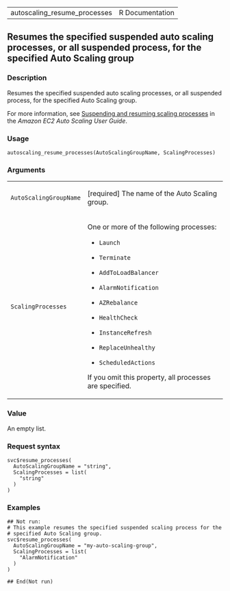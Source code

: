 <table style="width: 100%;">
<tbody>
<tr class="odd">
<td>autoscaling_resume_processes</td>
<td style="text-align: right;">R Documentation</td>
</tr>
</tbody>
</table>

## Resumes the specified suspended auto scaling processes, or all suspended process, for the specified Auto Scaling group

### Description

Resumes the specified suspended auto scaling processes, or all suspended
process, for the specified Auto Scaling group.

For more information, see [Suspending and resuming scaling
processes](https://docs.aws.amazon.com/autoscaling/ec2/userguide/as-suspend-resume-processes.html)
in the *Amazon EC2 Auto Scaling User Guide*.

### Usage

    autoscaling_resume_processes(AutoScalingGroupName, ScalingProcesses)

### Arguments

<table>
<colgroup>
<col style="width: 35%" />
<col style="width: 65%" />
</colgroup>
<tbody>
<tr class="odd">
<td><code
id="autoscaling_resume_processes_:_AutoScalingGroupName">AutoScalingGroupName</code></td>
<td><p>[required] The name of the Auto Scaling group.</p></td>
</tr>
<tr class="even">
<td><code
id="autoscaling_resume_processes_:_ScalingProcesses">ScalingProcesses</code></td>
<td><p>One or more of the following processes:</p>
<ul>
<li><p><code>Launch</code></p></li>
<li><p><code>Terminate</code></p></li>
<li><p><code>AddToLoadBalancer</code></p></li>
<li><p><code>AlarmNotification</code></p></li>
<li><p><code>AZRebalance</code></p></li>
<li><p><code>HealthCheck</code></p></li>
<li><p><code>InstanceRefresh</code></p></li>
<li><p><code>ReplaceUnhealthy</code></p></li>
<li><p><code>ScheduledActions</code></p></li>
</ul>
<p>If you omit this property, all processes are specified.</p></td>
</tr>
</tbody>
</table>

### Value

An empty list.

### Request syntax

    svc$resume_processes(
      AutoScalingGroupName = "string",
      ScalingProcesses = list(
        "string"
      )
    )

### Examples

    ## Not run: 
    # This example resumes the specified suspended scaling process for the
    # specified Auto Scaling group.
    svc$resume_processes(
      AutoScalingGroupName = "my-auto-scaling-group",
      ScalingProcesses = list(
        "AlarmNotification"
      )
    )

    ## End(Not run)
